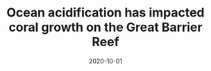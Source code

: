 ---
title: "Ocean acidification has impacted coral growth on the Great Barrier Reef"
collection: publications
category: manuscripts
permalink: /publication/2020-10-01-ocean-acidification-has-impacted-coral-growth-on-the-great-barrier-reef
excerpt: 'This paper is titled "Ocean acidification has impacted coral growth on t..." and explores key ideas in Geophysical Research Letters.'
date: 2020-10-01
venue: 'Geophysical Research Letters'
citation: 'Weifu Guo, Rohit Bokade, Anne L Cohen, Nathaniel R Mollica, Muriel Leung, Russell E Brainard. (2020). &quot;Ocean acidification has impacted coral growth on the Great Barrier Reef.&quot; <i>Geophysical Research Letters</i>'
---